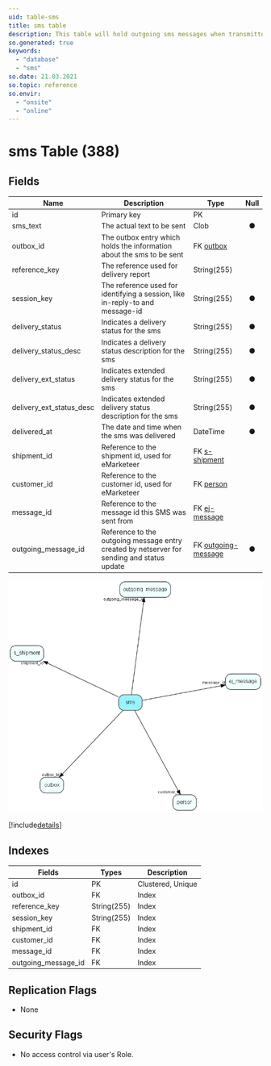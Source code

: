 ```yaml
---
uid: table-sms
title: sms table
description: This table will hold outgoing sms messages when transmitted with WebServices
so.generated: true
keywords:
  - "database"
  - "sms"
so.date: 21.03.2021
so.topic: reference
so.envir:
  - "onsite"
  - "online"
---
```


# sms Table (388)

## Fields

| Name | Description | Type | Null |
|------|-------------|------|:----:|
|id|Primary key|PK| |
|sms\_text|The actual text to be sent|Clob|&#x25CF;|
|outbox\_id|The outbox entry which holds the information about the sms to be sent|FK [outbox](outbox.md)| |
|reference\_key|The reference used for delivery report|String(255)| |
|session\_key|The reference used for identifying a session, like in-reply-to and message-id|String(255)|&#x25CF;|
|delivery\_status|Indicates a delivery status for the sms|String(255)|&#x25CF;|
|delivery\_status\_desc|Indicates a delivery status description for the sms|String(255)|&#x25CF;|
|delivery\_ext\_status|Indicates extended delivery status for the sms|String(255)|&#x25CF;|
|delivery\_ext\_status\_desc|Indicates extended delivery status description for the sms|String(255)|&#x25CF;|
|delivered\_at|The date and time when the sms was delivered|DateTime|&#x25CF;|
|shipment\_id|Reference to the shipment id, used for eMarketeer|FK [s-shipment](s-shipment.md)| |
|customer\_id|Reference to the customer id, used for eMarketeer|FK [person](person.md)| |
|message\_id|Reference to the message id this SMS was sent from|FK [ej-message](ej-message.md)| |
|outgoing\_message\_id|Reference to the outgoing message entry created by netserver for sending and status update|FK [outgoing-message](outgoing-message.md)|&#x25CF;|


![sms table relationship diagram](./media/sms.png)

[!include[details](./includes/sms.md)]

## Indexes

| Fields | Types | Description |
|--------|-------|-------------|
|id |PK |Clustered, Unique |
|outbox\_id |FK |Index |
|reference\_key |String(255) |Index |
|session\_key |String(255) |Index |
|shipment\_id |FK |Index |
|customer\_id |FK |Index |
|message\_id |FK |Index |
|outgoing\_message\_id |FK |Index |

## Replication Flags

* None

## Security Flags

* No access control via user's Role.

